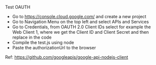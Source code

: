 Test OAUTH

- Go to https://console.cloud.google.com/ and create a new project
- Go to Navigation Menu on the top left and select APIs and Services
- Go to Credentials, from OAUTH 2.0 Client IDs select for example the Web Client 1, where we get the Client ID and Client Secret and then replace in the code
- Compile the test.js using node
- Paste the authorizationUrl to the browser

Ref: https://github.com/googleapis/google-api-nodejs-client